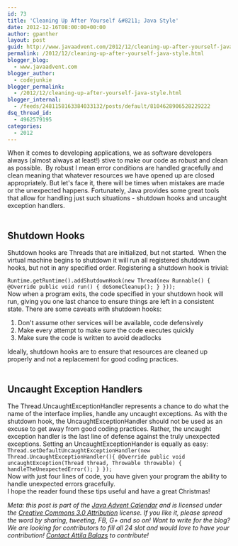 ```yaml
---
id: 73
title: 'Cleaning Up After Yourself &#8211; Java Style'
date: 2012-12-16T08:00:00+00:00
author: gpanther
layout: post
guid: http://www.javaadvent.com/2012/12/cleaning-up-after-yourself-java-style/
permalink: /2012/12/cleaning-up-after-yourself-java-style.html
blogger_blog:
  - www.javaadvent.com
blogger_author:
  - codejunkie
blogger_permalink:
  - /2012/12/cleaning-up-after-yourself-java-style.html
blogger_internal:
  - /feeds/2481158163384033132/posts/default/8104628906528229222
dsq_thread_id:
  - 4962579195
categories:
  - 2012
---
```

When it comes to developing applications, we as software developers always (almost always at least!) stive to make our code as robust and clean as possible. &nbsp;By robust I mean error conditions are handled gracefully and clean meaning that whatever resources we have opened up are closed appropriately. But let's face it, there will be times when mistakes are made or the unexpected happens. Fortunately, Java provides some great tools that allow for handling just such situations - shutdown hooks and uncaught exception handlers.<br /><br /><h2>Shutdown Hooks</h2><div>Shutdown hooks are Threads that are initialized, but not started. &nbsp;When the virtual machine begins to shutdown it will run all registered shutdown hooks, but not in any specified order. Registering a shutdown hook is trivial:</div><div><code>    Runtime.getRuntime().addShutdownHook(new Thread(new Runnable() {    @Override    public void run() {       doSomeCleanup();     }   })); </code></div>Now when a program exits, the code specified in your shutdown hook will run, giving you one last chance to ensure things are left in a consistent state.  There are some caveats with shutdown hooks: <ol><li>Don't assume other services will be available, code defensively</li><li>Make every attempt to make sure the code executes quickly</li><li>Make sure the code is written to avoid deadlocks</li>  </ol>Ideally, shutdown hooks are to ensure that resources are cleaned up properly and not a replacement for good coding practices. <br/><br/><h2>Uncaught Exception Handlers</h2>The Thread.UncaughtExceptionHandler represents a chance to do what the name of the interface implies, handle any uncaught exceptions.  As with the shutdown hook, the UncaughtExceptionHandler should not be used as an excuse to get away from good coding practices.  Rather, the uncaught exception handler is the last line of defense against the truly unexpected exceptions. Setting an UncaughtExceptionHander is equally as easy: <div><code>Thread.setDefaultUncaughtExceptionHandler(new Thread.UncaughtExceptionHandler(){    @Override    public void uncaughtException(Thread thread, Throwable throwable) {           handleTheUnexpectedError();    } }); </code></div>  Now with just four lines of code, you have given your program the ability to handle unexpected errors gracefully.  <br/>I hope the reader found these tips useful and have a great Christmas!  <p><em>Meta: this post is part of the <a href="http://javaadvent.com/">Java Advent Calendar</a> and is licensed under the <a href="https://creativecommons.org/licenses/by/3.0/">Creative Commons 3.0 Attribution</a> license. If you like it, please spread the word by sharing, tweeting, FB, G+ and so on! Want to write for the blog? We are looking for contributors to fill all 24 slot and would love to have your contribution! <a href="mailto:dify.ltd@gmail.com">Contact Attila Balazs</a> to contribute!</em></p>